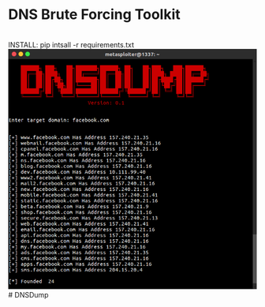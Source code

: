 <h1>DNS Brute Forcing Toolkit</h1>
<br>
INSTALL: pip intsall -r requirements.txt
<img src="screenshot.png" /># DNSDump
